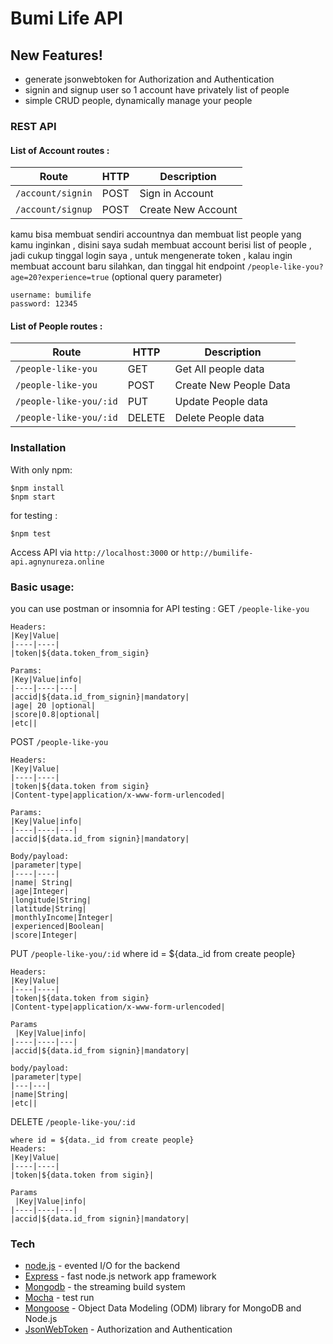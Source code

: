 # Bumi Life API

## New Features!
  - generate jsonwebtoken for Authorization and Authentication
  - signin and signup user so 1 account have privately list of people 
  - simple CRUD people, dynamically manage your people 
 
### REST API 
#### List of Account routes :
| Route          | HTTP   |            Description              |
|----------------|--------|-------------------------------------|
| `/account/signin`| POST    | Sign in Account                 |
| `/account/signup` | POST    | Create New Account              |

kamu bisa membuat sendiri accountnya dan membuat list people yang kamu inginkan , disini saya sudah membuat account berisi list of people , jadi cukup tinggal login saya , untuk mengenerate token , kalau ingin membuat account baru silahkan, dan tinggal hit endpoint ```/people-like-you?age=20?experience=true``` (optional query parameter)
```
username: bumilife
password: 12345
```

#### List of People routes : 
| Route                   | HTTP | Description              |
|-------------------------|------|--------------------------|
| `/people-like-you`    | GET    | Get All people data |
| `/people-like-you`     | POST   | Create New People Data |
| `/people-like-you/:id` | PUT    | Update People data|
| `/people-like-you/:id`  | DELETE | Delete People data|

### Installation
With only npm:

```
$npm install
$npm start
```
for testing :
```
$npm test
```

Access API via ```http://localhost:3000``` or ```http://bumilife-api.agnynureza.online```

### Basic usage:
you can use postman or insomnia for API testing :
GET ```/people-like-you```
    
    Headers: 
    |Key|Value|
    |----|----|
    |token|${data.token_from_sigin} 

    Params:
    |Key|Value|info|
    |----|----|---|
    |accid|${data.id_from_signin}|mandatory|
    |age| 20 |optional|
    |score|0.8|optional|
    |etc||

POST ```/people-like-you```

    Headers: 
    |Key|Value|
    |----|----|
    |token|${data.token from sigin}
    |Content-type|application/x-www-form-urlencoded|
    
    Params:
    |Key|Value|info|
    |----|----|---|
    |accid|${data.id_from signin}|mandatory|

    Body/payload: 
    |parameter|type|
    |----|----|
    |name| String|
    |age|Integer|
    |longitude|String|
    |latitude|String|
    |monthlyIncome|Integer|
    |experienced|Boolean|
    |score|Integer|

PUT ```/people-like-you/:id```
    where id = ${data._id from create people} 

    Headers: 
    |Key|Value|
    |----|----|
    |token|${data.token from sigin}
    |Content-type|application/x-www-form-urlencoded|

    Params
     |Key|Value|info|
    |----|----|---|
    |accid|${data.id_from signin}|mandatory|

    body/payload:
    |parameter|type|
    |---|---|
    |name|String|
    |etc||

DELETE ```/people-like-you/:id```

    where id = ${data._id from create people} 
    Headers: 
    |Key|Value|
    |----|----|
    |token|${data.token from sigin}|

    Params
     |Key|Value|info|
    |----|----|---|
    |accid|${data.id_from signin}|mandatory|

### Tech
* [node.js] - evented I/O for the backend
* [Express] - fast node.js network app framework
* [Mongodb] - the streaming build system
* [Mocha] - test run
* [Mongoose] - Object Data Modeling (ODM) library for MongoDB and Node.js
* [JsonWebToken] - Authorization and Authentication 

[node.js]: <http://nodejs.org>
[Mocha]: <https://mochajs.org/>
[Mongodb]: <https://www.mongodb.com/>
[Mongoose]:<https://mongoosejs.com/>
[JsonWebToken]: <https://jwt.io/>
[Express]: <http://expressjs.com>